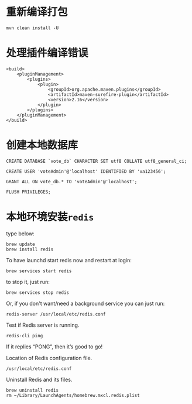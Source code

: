 # 重新编译打包

    mvn clean install -U

# 处理插件编译错误

    <build>
        <pluginManagement>
            <plugins>
                <plugin>
                    <groupId>org.apache.maven.plugins</groupId>
                    <artifactId>maven-surefire-plugin</artifactId>
                    <version>2.16</version>
                </plugin>
            </plugins>
        </pluginManagement>
    </build>

# 创建本地数据库

    CREATE DATABASE `vote_db` CHARACTER SET utf8 COLLATE utf8_general_ci;
    
    CREATE USER 'voteAdmin'@'localhost' IDENTIFIED BY 'va123456';
    
    GRANT ALL ON vote_db.* TO 'voteAdmin'@'localhost';
    
    FLUSH PRIVILEGES;

# 本地环境安装`redis`

type below:

    brew update
    brew install redis

To have launchd start redis now and restart at login:

    brew services start redis

to stop it, just run:

    brew services stop redis

Or, if you don't want/need a background service you can just run:

    redis-server /usr/local/etc/redis.conf

Test if Redis server is running.

    redis-cli ping

If it replies “PONG”, then it’s good to go!

Location of Redis configuration file.

    /usr/local/etc/redis.conf

Uninstall Redis and its files.

    brew uninstall redis
    rm ~/Library/LaunchAgents/homebrew.mxcl.redis.plist
